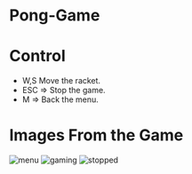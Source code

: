 # Pong-Game

# Control
* W,S Move the racket.
* ESC => Stop the game.
* M => Back the menu.
# Images From the Game
![menu](https://github.com/bekircnata/Pong-Game/assets/71833177/a7ec2848-016b-4e92-ae02-b05bb25ce9c9)
![gaming](https://github.com/bekircnata/Pong-Game/assets/71833177/4240dd81-d483-4f60-86ba-d3fa84392a27)
![stopped](https://github.com/bekircnata/Pong-Game/assets/71833177/29ed92a8-13fc-47f1-81a5-33d7beea07f6)
